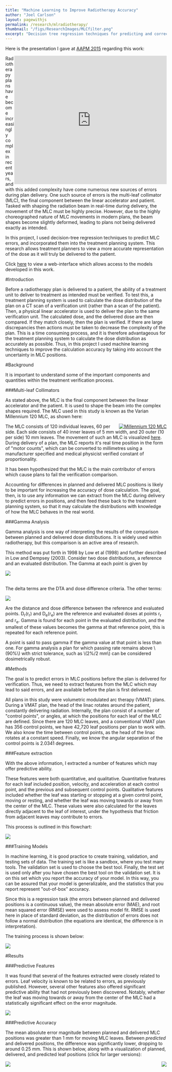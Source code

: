 ```yaml
---
title: "Machine Learning to Improve Radiotherapy Accuracy"
author: "Joel Carlson"
layout: pagewithjs
permalink: /research/mlradiotherapy/
thumbnail: "/figs/ResearchImages/MLCfilter.png"
excerpt: "Decision tree regression techniques for predicting and correcting for errors in radiotherapy plans."
---
```


Here is the presentation I gave at [AAPM 2015](http://www.aapm.org/meetings/2015AM/) regarding this work:

<iframe src="https://www.slideshare.net/slideshow/embed_code/key/dkzHQwmlWf5ud0" width="476" height="400" frameborder="0" marginwidth="500" marginheight="0" scrolling="no" style="float:right"></iframe>


Radiotherapy plans have become increasingly complex in recent years, and with this
 added complexity have come numerous new sources of errors during plan delivery.
 One such source of errors is the multi-leaf collimator (MLC), the final component
 between the linear accelerator and patient. Tasked with shaping the radiation beam
 in real-time during delivery, the movement of the MLC must be highly precise. However,
 due to the highly choreographed nature of MLC movements in modern plans, the beam shapes become
 slightly deformed, leading to plans not being delivered exactly as intended.

In this project, I used decision-tree regression techniques to predict MLC errors,
 and incorporated them into the treatment planning system. 
 This research allows treatment planners to view a more accurate representation
 of the dose as it will truly be delivered to the patient.

Click [here](http://joelcarlson.me/2015/11/14/mlc-dashboard/) to view a web-interface which allows access to the models developed in this work.

#Introduction

Before a radiotherapy plan is delivered to a patient, the ability of a treatment unit
to deliver to treatment as intended must be verified. To test this, a treatment planning system is
used to calculate the dose distribution of the plan on a CT scan of a verification unit (rather than 
a scan of the patient). Then, a physical linear accelerator is used to deliver the plan
to the same verification unit. The calculated dose, and the delivered dose are then compared.
If they match closely, then the plan is verified. If there are large discrepancies then actions must be taken 
to decrease the complexity of the plan. This is a time consuming process, and it is therefore advantageous
for the treatment planning system to calculate the dose distribution as accurately as possible. Thus,
 in this project I used machine learning techniques to improve the calculation accuracy
 by taking into account the uncertainty in MLC positions.

#Background

It is important to understand some of the important components and quantities within the
treatment verification process.

###Multi-leaf Collimators

As stated above, the MLC is the final component between the linear accelerator and the 
patient. It is used to shape the beam into the complex shapes required. The MLC used in this
study is known as the Varian Millennium 120 MLC, as shown here:

<a href="http://i.imgur.com/onD7Z1R.jpg" data-lightbox="MLC" data-title="The Varian Millennium 120 MLC" style="float:right"><img src="/figs/mlradiotherapy/millenniumMLC.PNG" alt="Millennium 120 MLC" /></a>

The MLC consists of 120 individual leaves, 60 per side. Each side consists of 40 inner leaves of 5 mm width, and 20 outer (10 per side) 10 mm leaves. 
The movement of such an MLC is visualized [here](http://joelcarlson.me/2014/12/29/MLC-Movements/). During delivery of a plan, 
the MLC reports it's real time position in the form of "motor counts", which can be converted to millimetres using a manufacturer
specified and medical physicist verified constant of proportionality.

It has been hypothesized that the MLC is the main contributor of errors which cause plans to fail the verification comparison.

Accounting for differences in planned and delivered MLC positions is likely to be important for increasing the accuracy
of dose calculation. The goal, then, is to use any information we can extract from the MLC during delivery to predict
errors in positions, and then feed these back to the treatment planning system, so that it may calculate the 
distributions with knowledge of how the MLC behaves in the real world.

###Gamma Analysis

Gamma analysis is one way of interpreting the results of the comparison between planned 
and delivered dose distributions. It is widely used within radiotherapy, but this comparison is
an active area of research. 

This method was put forth in 1998 by Low et al (1998) and further described in Low and 
Dempsey (2003). Consider two dose 
distributions, a reference and an evaluated distribution. The Gamma at 
each point is given by 

<a href="/figs/mlradiotherapy/gammanalysis.png" data-lightbox="Gamma" data-title="Gamma formula"><img src="/figs/mlradiotherapy/gammanalysis.png" /></a>

<br>The delta terms are the DTA and dose difference criteria. The other 
terms: 

<a href="/figs/mlradiotherapy/gammanalysisterms.png" data-lightbox="Gamma" data-title="Gamma formula terms"><img src="/figs/mlradiotherapy/gammanalysisterms.png" /></a>

Are the distance and dose difference between the reference and evaluated 
points. D<sub>r</sub>(r<sub>r</sub>) and D<sub>e</sub>(r<sub>e</sub>) 
are the reference and evaluated doses at points r<sub>r</sub> and 
r<sub>e</sub>. Gamma is found for each point in the evaluated 
distribution, and the smallest of these values becomes the gamma at that 
reference point, this is repeated for each reference point. 

A point is said to pass gamma if the gamma value at that point is less 
than one. For gamma analysis a plan for which passing rate remains above 
\\(90\%\\) with strict tolerance, such as \\(2\%/2 mm\\) can be considered 
dosimetrically robust. 

#Methods

The goal is to predict errors in MLC positions before the plan is delivered for verification.
Thus, we need to extract features from the MLC which may lead to said errors, and are available
 before the plan is first delivered. 

All plans in this study were volumetric modulated arc therapy (VMAT) plans. During a VMAT plan,
the head of the linac rotates around the patient, constantly delivering radiation. Internally, the 
plan consist of a number of "control points", or angles, at which the positions for each leaf of the MLC are defined. 
Since there are 120 MLC leaves, and a conventional VMAT plan has 356 control points, we have 
42,720 leaf positions per plan to work with. We also know the time between control points, as the head of the linac
rotates at a constant speed. Finally, we know the angular separation of the control points is 2.0341 degrees.

###Feature extraction

With the above information, I extracted a number of features which may offer predictive ability. 

These features were both quantitative, and qualitative. Quantitative features for each leaf included position,
velocity, and acceleration at each control point, and the previous and subsequent control points. Qualitative features
included whether the leaf was starting or stopping at a given control point, moving or resting, and whether the leaf was
moving towards or away from the center of the MLC. These values were also calculated for the leaves directly adjacent to the
leaf of interest, under the hypothesis that friction from adjacent leaves may contribute to errors.

This process is outlined in this flowchart:

<a href="/figs/mlradiotherapy/featureflow.png" data-lightbox="features" data-title="Feature Extraction"><img src="/figs/mlradiotherapy/featureflow.png" /></a>

###Training Models

In machine learning, it is good practice to create training, validation, and testing sets of data. The training
set is like a sandbox, where you test many tools. The validation set is used to choose the best tool. Finally, 
the test set is used only after you have chosen the best tool on the validation set. It is on this set which you report
the accuracy of your model. In this way, you can be assured that your model is generalizable, and the statistics
that you report represent "out-of-box" accuracy. 

Since this is a regression task (the errors between planned and delivered positions is a continuous value), the
mean absolute error (MAE), and root mean squared error (RMSE) were used to assess model fit. RMSE is used here in place
of standard deviation, as the distribution of errors does not follow a normal distribution (the equations are identical, 
the difference is in interpretation).

The training process is shown below:

<a href="/figs/mlradiotherapy/trainingflow.png" data-lightbox="features" data-title="Training, validation, and testing"><img src="/figs/mlradiotherapy/trainingflow.png" /></a>


#Results

###Predictive Features

It was found that several of the features extracted were closely related to errors. Leaf velocity 
is known to be related to errors, as previously published. However, several other features also
offered significant predictive ability that had not previously been discovered. Notably,
whether the leaf was moving towards or away from the center of the MLC had a statistically significant
effect on the error magnitude. 

<a href="/figs/mlradiotherapy/predictivefeatures.png" data-lightbox="features" data-title="A: Relationship between velocity and error magnitude. B: Effect of leaf movement direction."><img src="/figs/mlradiotherapy/trainingflow.png" /></a>

###Predictive Accuracy

The mean absolute error magnitude between planned and delivered MLC positions was greater than 1 mm for moving MLC leaves. 
Between *predicted* and delivered positions, the difference was significantly lower, dropping to around 0.25 mm. This is shown below, along with 
a visualization of planned, delivered, and predicted leaf positions (click for larger versions):

<a href="/figs/mlradiotherapy/errors.png" data-lightbox="acc" data-title="Mean absolute errors for moving and resting MLC leaves." style="float:left"><img src="/figs/mlradiotherapy/thumbnails/errors.png" /></a>
<a href="/figs/mlradiotherapy/accuracy.png" data-lightbox="acc" data-title="Differences between planned, delivered, and predicted MLC positions." style="float:right"><img src="/figs/mlradiotherapy/thumbnails/accuracy.png" /></a>